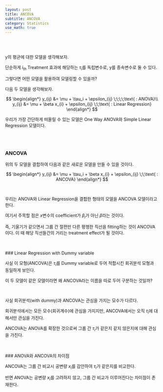 ```yaml
---
layout: post
title: ANCOVA
subtitle: ANCOVA
category: Statistics
use_math: true
---
```


<br>
<br>

y의 평균에 대한 모델을 생각해보자.

단순하게 $i_{th}$ Treatment 효과에 해당하는 $\tau_i$를 독립변수로, y를 종속변수로 둘 수 있다.

그렇다면 어떤 모델을 활용하여 모델링할 수 있을까?

다음 두 모델을 생각해보자.


$$
\begin{align*}
y_{ij} &= \mu + \tau_i + \epsilon_{ij} \;\;\;\;\text{ : ANOVA}\\
y_{ij} &= \mu + \beta x_{i} + \epsilon_{ij} \;\;\text{ : Linear Regression}
\end{align*}
$$

우리가 가장 간단하게 떠올릴 수 있는 모델은 One Way ANOVA와 Simple Linear Regression 모델이다.

<br>
<br>

### ANCOVA

위의 두 모델을 결합하여 다음과 같은 새로운 모델을 만들 수 있을 것이다.

$$
\begin{align*}
y_{ij} &= \mu + \tau_i + \beta x_{i} + \epsilon_{ij} \;\;\text{ : ANCOVA}
\end{align*}
$$

<br>

우리는 ANOVA와 Linear Regression을 결합한 형태의 모델을 ANCOVA 모델이라고 한다.

여기서 주목할 점은 $x$변수의 coefficient가 $\beta_i$가 아닌 $\beta$라는 것이다.

즉, 기울기가 같으면서 그룹 간 절편만 다른 평행한 직선을 fitting하는 것이 ANCOVA이다. 이 때 해당 직선들간의 거리는 treatment effect가 될 것이다.

<br>
<br>
### Linear Regression with Dummy variable

사실 이 모형(ANCOVA)은 $\tau_i$를 Dummy variable로 두어 적합시킨 회귀분석 모형과 동일하게 보인다.

이 두 모델이 같은 모델이라면 왜 ANCOVA라는 이름을 따로 두어 구분하는 것일까?

<br>

사실 회귀분석(with dummy)과 ANCOVA는 관심을 가지는 모수가 다르다.

회귀분석에서는 모든 모수(회귀계수)에 관심을 가지지만, ANCOVA에서는 오직 $\tau_i$에 대해서만 관심을 가진다.

ANCOVA는 ANOVA를 확장한 것으로써 그룹 간 $\tau_i$가 같은지 같지 않은지에 대해 관심을 가진다.

<br>
<br>
### ANOVA와 ANCOVA의 차이점


ANCOVA는 그룹 간 비교시 공변량 $x_i$를 감안하여 $\tau_i$가 같은지를 비교한다.

반면 ANOVA는 공변량 $x_i$를 고려하지 않고, 그룹 간 비교가 이루어진다는 차이점이 존재한다.

<br>
<br>
